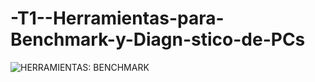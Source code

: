 # -T1--Herramientas-para-Benchmark-y-Diagn-stico-de-PCs

![HERRAMIENTAS: BENCHMARK](https://blog.sinapsis.agency/wp-content/uploads/2021/06/HERRAMIENTAS-BENCHMARK.png)

